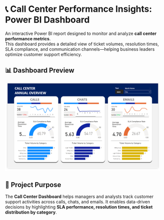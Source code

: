 # 📞 Call Center Performance Insights: Power BI Dashboard
An interactive Power BI report designed to monitor and analyze **call center performance metrics**.  
This dashboard provides a detailed view of ticket volumes, resolution times, SLA compliance, and communication channels—helping business leaders optimize customer support efficiency.  

## 📊 Dashboard Preview
![Call Center Dashboard](https://github.com/Jericho0015/Call-Center-KPI-Operations-Dashboard/blob/main/Report%20Preview/Preview%20of%20Report.PNG)

## 🎯 Project Purpose
The **Call Center Dashboard** helps managers and analysts track customer support activities across calls, chats, and emails. It enables data-driven decisions by highlighting **SLA performance, resolution times, and ticket distribution by category**.  


